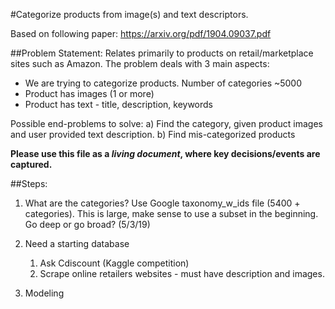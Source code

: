 #Categorize products from image(s) and text descriptors.

Based on following paper: https://arxiv.org/pdf/1904.09037.pdf

##Problem Statement:
Relates primarily to products on retail/marketplace sites such as Amazon. The problem deals with 3 main aspects:
* We are trying to categorize products. Number of categories ~5000
* Product has images (1 or more)
* Product has text - title, description, keywords

Possible end-problems to solve: 
a) Find the category, given product images and user provided text description. 
b) Find mis-categorized products

**Please use this file as a _living document_, where key decisions/events are captured.**

##Steps:

1. What are the categories? 
Use Google taxonomy_w_ids file (5400 + categories). 
This is large, make sense to use a subset in the beginning. Go deep or go broad? (5/3/19)

2. Need a starting database
   1. Ask Cdiscount (Kaggle competition)
   2. Scrape online retailers websites - must have description and images.

3. Modeling
